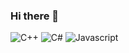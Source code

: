 ### Hi there 👋

![C++](https://img.shields.io/badge/-C%2B%2B-blue#00599C)
![C#](https://img.shields.io/badge/-C%23-brightgreen?logo=appveyor)
![Javascript](https://img.shields.io/badge/-%20Javascript-yellow?logo=appveyor)



<!--
**Kmhyn2017/Kmhyn2017** is a ✨ _special_ ✨ repository because its `README.md` (this file) appears on your GitHub profile.

Here are some ideas to get you started:

- 🔭 I’m currently working on ...
- 🌱 I’m currently learning ...
- 👯 I’m looking to collaborate on ...
- 🤔 I’m looking for help with ...
- 💬 Ask me about ...
- 📫 How to reach me: ...
- 😄 Pronouns: ...
- ⚡ Fun fact: ...
-->
